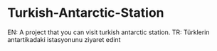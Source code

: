 # Turkish-Antarctic-Station
EN: A project that you can visit turkish antarctic station. TR: Türklerin antartikadaki istasyonunu ziyaret edint

